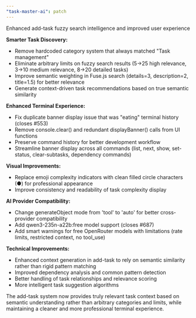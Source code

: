 ```yaml
---
"task-master-ai": patch
---
```


Enhanced add-task fuzzy search intelligence and improved user experience

**Smarter Task Discovery:**

- Remove hardcoded category system that always matched "Task management"
- Eliminate arbitrary limits on fuzzy search results (5→25 high relevance, 3→10 medium relevance, 8→20 detailed tasks)
- Improve semantic weighting in Fuse.js search (details=3, description=2, title=1.5) for better relevance
- Generate context-driven task recommendations based on true semantic similarity

**Enhanced Terminal Experience:**

- Fix duplicate banner display issue that was "eating" terminal history (closes #553)
- Remove console.clear() and redundant displayBanner() calls from UI functions
- Preserve command history for better development workflow
- Streamline banner display across all commands (list, next, show, set-status, clear-subtasks, dependency commands)

**Visual Improvements:**

- Replace emoji complexity indicators with clean filled circle characters (●) for professional appearance
- Improve consistency and readability of task complexity display

**AI Provider Compatibility:**

- Change generateObject mode from 'tool' to 'auto' for better cross-provider compatibility
- Add qwen3-235n-a22b:free model support (closes #687)
- Add smart warnings for free OpenRouter models with limitations (rate limits, restricted context, no tool_use)

**Technical Improvements:**

- Enhanced context generation in add-task to rely on semantic similarity rather than rigid pattern matching
- Improved dependency analysis and common pattern detection
- Better handling of task relationships and relevance scoring
- More intelligent task suggestion algorithms

The add-task system now provides truly relevant task context based on semantic understanding rather than arbitrary categories and limits, while maintaining a cleaner and more professional terminal experience.
